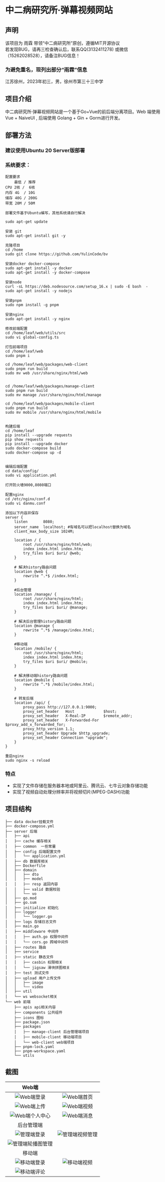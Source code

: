 # 中二病研究所·弹幕视频网站

## 声明
该项目为 雨霖 带领“中二病研究所”原创，遵循MIT开源协议\
若发现BUG，请再三检查确认后，联系QQ(3132411278) 或微信（15262028528），请备注BUG信息！

### 为避免重名，现列出部分“雨霖”信息
江苏徐州，2023年初三，男，徐州市第三十三中学

## 项目介绍
中二病研究所·弹幕视频网站是一个基于Go+Vue的前后端分离项目。Web 端使用 Vue + NaiveUI , 后端使用 Golang + Gin + Gorm进行开发。

## 部署方法
### 建议使用Ubuntu 20 Server版部署
### 系统要求：
```
配置要求
    最低 / 推荐
CPU 2核 /  6核
内存 4G  / 10G
储存 40G / 200G
带宽 20M / 50M
```
```
部署文件基于Ubuntu编写，其他系统请自行解决

sudo apt-get update

安装 git
sudo apt-get install git -y

克隆项目
cd /home
sudo git clone https://github.com/YulinCode/bv

安装docker docker-compose
sudo apt-get install -y docker
sudo apt-get install -y docker-compose

安装node
curl -sL https://deb.nodesource.com/setup_16.x | sudo -E bash  - 
sudo apt-get install -y nodejs

安装pnpm
sudo npm install -g pnpm

安装nginx
sudo apt-get install -y nginx

修改前端配置
cd /home/leaf/web/utils/src
sudo vi global-config.ts

打包前端项目
cd /home/leaf/web
sudo pnpm i

cd /home/leaf/web/packages/web-client
sudo pnpm run build
sudo mv web /usr/share/nginx/html/web


cd /home/leaf/web/packages/manage-client
sudo pnpm run build
sudo mv manage /usr/share/nginx/html/manage

cd /home/leaf/web/packages/mobile-client
sudo pnpm run build
sudo mv mobile /usr/share/nginx/html/mobile


构建后端
cd /home/leaf
pip install --upgrade requests
pip show requests
pip install --upgrade docker
sudo docker-compose build
sudo docker-compose up -d


编辑后端配置
cd data/config/
sudo vi application.yml

打开防火墙9000,8080端口

配置nginx
cd /etc/nginx/conf.d
sudo vi danmu.conf

添加以下内容并保存
server {
    listen       8080;
	server_name  localhost; #有域名可以把localhost替换为域名
	client_max_body_size 1024M;

    location / {
        root /usr/share/nginx/html/web;
        index index.html index.htm;
        try_files $uri $uri/ @web;
    }

    # 解决history路由问题
    location @web {
        rewrite ^.*$ /index.html;
    }

    #后台管理
    location /manage/ {
        root /usr/share/nginx/html;
        index index.html index.htm;
        try_files $uri $uri/ @manage;
    }

    # 解决后台管理history路由问题
    location @manage {
        rewrite ^.*$ /manage/index.html;
    }

    #移动端
    location /mobile/ {
        root /usr/share/nginx/html;
        index index.html index.htm;
        try_files $uri $uri/ @mobile;
    }

    # 解决移动端history路由问题
    location @mobile {
        rewrite ^.*$ /mobile/index.html;
    }

    # 转发后端
    location /api/ {
		proxy_pass http://127.0.0.1:9000;
		proxy_set_header   Host             $host;
     	proxy_set_header   X-Real-IP        $remote_addr;						
        proxy_set_header   X-Forwarded-For  $proxy_add_x_forwarded_for;
		proxy_http_version 1.1;
    	proxy_set_header Upgrade $http_upgrade;
    	proxy_set_header Connection "upgrade";
	}
}

重启nginx
sudo nginx -s reload
```

### 特点
- 实现了文件存储在服务器本地或阿里云、腾讯云、七牛云对象存储功能
- 实现了视频自动处理分辨率并将视频切片(MPEG-DASH)功能

## 项目结构
```
├── data docker挂载文件
├── docker-compose.yml
├── server 后端
│   ├── api
│   ├── cache 缓存相关
│   ├── common  一些常量
│   ├── config 后端配置文件
│   │   └── application.yml
│   ├── db 数据库相关
│   ├── Dockerfile
│   ├── domain
│   │   ├── dto
│   │   ├── model
│   │   ├── resp 返回内容
│   │   ├── valid 数据校验
│   │   └── vo
│   ├── go.mod
│   ├── go.sum
│   ├── initialize 初始化
│   ├── logger
│   │   └── logger.go
│   ├── logs 存储日志文件
│   ├── main.go
│   ├── middleware 中间件
│   │   ├── auth.go 权限中间件
│   │   └── cors.go 跨域中间件
│   ├── routes 路由
│   ├── service
│   ├── static 静态文件
│   │   ├── casbin 权限相关
│   │   └── jigsaw 滑块拼图相关
│   ├── test 测试文件
│   ├── upload 用户上传文件
│   │   ├── image
│   │   └── video
│   ├── util
│   └── ws websocket相关
└── web 前端
    ├── apis api相关内容
    ├── components 公共组件
    ├── icons 图标
    ├── package.json
    ├── packages
    │   ├── manage-client 后台管理端项目
    │   ├── mobile-client 移动端项目
    │   └── web-client web端项目
    ├── pnpm-lock.yaml
    ├── pnpm-workspace.yaml
    └── utils 

```

## 截图

|                                  Web端                                  |                                                                    |
| :---------------------------------------------------------------------: | :----------------------------------------------------------------: |
|       ![Web端登录](https://leaf.interastral-peace.com/web_login.png)        |     ![Web端首页](https://leaf.interastral-peace.com/web_home.png)      |
|       ![Web端上传](https://leaf.interastral-peace.com/web_upload.png)       |     ![Web端视频](https://leaf.interastral-peace.com/web_video.png)     |
|     ![Web端个人中心](https://leaf.interastral-peace.com/web_space.png)      |    ![Web端消息](https://leaf.interastral-peace.com/web_message.png)    |
|                               后台管理端                                |                                                                    |
|     ![管理端登录](https://leaf.interastral-peace.com/manage_login.png)      | ![管理端视频管理](https://leaf.interastral-peace.com/manage_video.png) |
| ![管理端轮播图管理](https://leaf.interastral-peace.com/manage_carousel.png) |                                                                    |
|                                 移动端                                  |                                                                    |
|     ![移动端登录](https://leaf.interastral-peace.com/mobile_login.jpg)      |   ![移动端视频](https://leaf.interastral-peace.com/mobile_video.jpg)   |
|    ![移动端评论](https://leaf.interastral-peace.com/mobile_comment.jpg)     |                                                                    |





